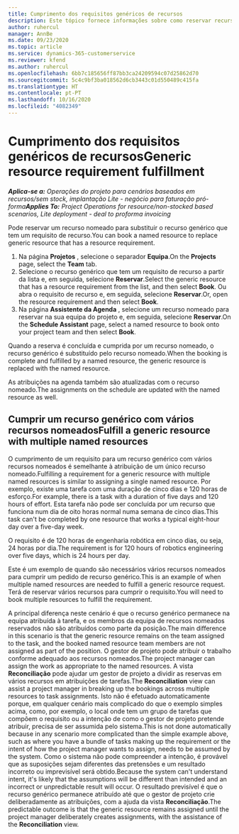 ```yaml
---
title: Cumprimento dos requisitos genéricos de recursos
description: Este tópico fornece informações sobre como reservar recursos nomeados para um requisito de recurso genérico.
author: ruhercul
manager: AnnBe
ms.date: 09/23/2020
ms.topic: article
ms.service: dynamics-365-customerservice
ms.reviewer: kfend
ms.author: ruhercul
ms.openlocfilehash: 6bb7c185656ff87bb3ca24209594c07d25862d70
ms.sourcegitcommit: 5c4c9bf3ba018562d6cb3443c01d550489c415fa
ms.translationtype: HT
ms.contentlocale: pt-PT
ms.lasthandoff: 10/16/2020
ms.locfileid: "4082349"
---
```

# <a name="generic-resource-requirement-fulfillment"></a><span data-ttu-id="f785a-103">Cumprimento dos requisitos genéricos de recursos</span><span class="sxs-lookup"><span data-stu-id="f785a-103">Generic resource requirement fulfillment</span></span>

<span data-ttu-id="f785a-104">_**Aplica-se a:** Operações do projeto para cenários baseados em recursos/sem stock, implantação Lite - negócio para faturação pró-forma_</span><span class="sxs-lookup"><span data-stu-id="f785a-104">_**Applies To:** Project Operations for resource/non-stocked based scenarios, Lite deployment - deal to proforma invoicing_</span></span>

<span data-ttu-id="f785a-105">Pode reservar um recurso nomeado para substituir o recurso genérico que tem um requisito de recurso.</span><span class="sxs-lookup"><span data-stu-id="f785a-105">You can book a named resource to replace generic resource that has a resource requirement.</span></span>

1. <span data-ttu-id="f785a-106">Na página **Projetos** , selecione o separador **Equipa**.</span><span class="sxs-lookup"><span data-stu-id="f785a-106">On the **Projects** page, select the **Team** tab.</span></span>
2. <span data-ttu-id="f785a-107">Selecione o recurso genérico que tem um requisito de recurso a partir da lista e, em seguida, selecione **Reservar**.</span><span class="sxs-lookup"><span data-stu-id="f785a-107">Select the generic resource that has a resource requirement from the list, and then select **Book**.</span></span> <span data-ttu-id="f785a-108">Ou abra o requisito de recurso e, em seguida, selecione **Reservar**.</span><span class="sxs-lookup"><span data-stu-id="f785a-108">Or, open the resource requirement and then select **Book**.</span></span>
3. <span data-ttu-id="f785a-109">Na página **Assistente da Agenda** , selecione um recurso nomeado para reservar na sua equipa do projeto e, em seguida, selecione **Reservar**.</span><span class="sxs-lookup"><span data-stu-id="f785a-109">On the **Schedule Assistant** page, select a named resource to book onto your project team and then select **Book**.</span></span>

<span data-ttu-id="f785a-110">Quando a reserva é concluída e cumprida por um recurso nomeado, o recurso genérico é substituído pelo recurso nomeado.</span><span class="sxs-lookup"><span data-stu-id="f785a-110">When the booking is complete and fulfilled by a named resource, the generic resource is replaced with the named resource.</span></span>

<span data-ttu-id="f785a-111">As atribuições na agenda também são atualizadas com o recurso nomeado.</span><span class="sxs-lookup"><span data-stu-id="f785a-111">The assignments on the schedule are updated with the named resource as well.</span></span>

## <a name="fulfill-a-generic-resource-with-multiple-named-resources"></a><span data-ttu-id="f785a-112">Cumprir um recurso genérico com vários recursos nomeados</span><span class="sxs-lookup"><span data-stu-id="f785a-112">Fulfill a generic resource with multiple named resources</span></span>
<span data-ttu-id="f785a-113">O cumprimento de um requisito para um recurso genérico com vários recursos nomeados é semelhante à atribuição de um único recurso nomeado.</span><span class="sxs-lookup"><span data-stu-id="f785a-113">Fulfilling a requirement for a generic resource with multiple named resources is similar to assigning a single named resource.</span></span> <span data-ttu-id="f785a-114">Por exemplo, existe uma tarefa com uma duração de cinco dias e 120 horas de esforço.</span><span class="sxs-lookup"><span data-stu-id="f785a-114">For example, there is a task with a duration of five days and 120 hours of effort.</span></span> <span data-ttu-id="f785a-115">Esta tarefa não pode ser concluída por um recurso que funciona num dia de oito horas normal numa semana de cinco dias.</span><span class="sxs-lookup"><span data-stu-id="f785a-115">This task can't be completed by one resource that works a typical eight-hour day over a five-day week.</span></span> 

<span data-ttu-id="f785a-116">O requisito é de 120 horas de engenharia robótica em cinco dias, ou seja, 24 horas por dia.</span><span class="sxs-lookup"><span data-stu-id="f785a-116">The requirement is for 120 hours of robotics engineering over five days, which is 24 hours per day.</span></span>

<span data-ttu-id="f785a-117">Este é um exemplo de quando são necessários vários recursos nomeados para cumprir um pedido de recurso genérico.</span><span class="sxs-lookup"><span data-stu-id="f785a-117">This is an example of when multiple named resources are needed to fulfill a generic resource request.</span></span> <span data-ttu-id="f785a-118">Terá de reservar vários recursos para cumprir o requisito.</span><span class="sxs-lookup"><span data-stu-id="f785a-118">You will need to book multiple resources to fulfill the requirement.</span></span>

<span data-ttu-id="f785a-119">A principal diferença neste cenário é que o recurso genérico permanece na equipa atribuída à tarefa, e os membros da equipa de recursos nomeados reservados não são atribuídos como parte da posição.</span><span class="sxs-lookup"><span data-stu-id="f785a-119">The main difference in this scenario is that the generic resource remains on the team assigned to the task, and the booked named resource team members are not assigned as part of the position.</span></span> <span data-ttu-id="f785a-120">O gestor de projeto pode atribuir o trabalho conforme adequado aos recursos nomeados.</span><span class="sxs-lookup"><span data-stu-id="f785a-120">The project manager can assign the work as appropriate to the named resources.</span></span> <span data-ttu-id="f785a-121">A vista **Reconciliação** pode ajudar um gestor de projeto a dividir as reservas em vários recursos em atribuições de tarefas.</span><span class="sxs-lookup"><span data-stu-id="f785a-121">The **Reconciliation** view can assist a project manager in breaking up the bookings across multiple resources to task assignments.</span></span> <span data-ttu-id="f785a-122">Isto não é efetuado automaticamente porque, em qualquer cenário mais complicado do que o exemplo simples acima, como, por exemplo, o local onde tem um grupo de tarefas que compõem o requisito ou a intenção de como o gestor de projeto pretende atribuir, precisa de ser assumida pelo sistema.</span><span class="sxs-lookup"><span data-stu-id="f785a-122">This is not done automatically because in any scenario more complicated than the simple example above, such as where you have a bundle of tasks making up the requirement or the intent of how the project manager wants to assign, needs to be assumed by the system.</span></span> <span data-ttu-id="f785a-123">Como o sistema não pode compreender a intenção, é provável que as suposições sejam diferentes das pretensões e um resultado incorreto ou imprevisível será obtido.</span><span class="sxs-lookup"><span data-stu-id="f785a-123">Because the system can't understand intent, it's likely that the assumptions will be different than intended and an incorrect or unpredictable result will occur.</span></span> <span data-ttu-id="f785a-124">O resultado previsível é que o recurso genérico permanece atribuído até que o gestor de projeto crie deliberadamente as atribuições, com a ajuda da vista **Reconciliação**.</span><span class="sxs-lookup"><span data-stu-id="f785a-124">The predictable outcome is that the generic resource remains assigned until the project manager deliberately creates assignments, with the assistance of the **Reconciliation** view.</span></span>


